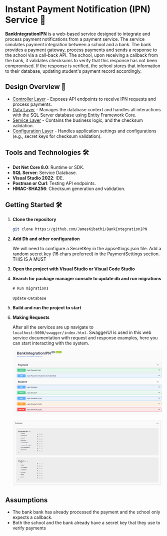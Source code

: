# Instant Payment Notification (IPN) Service 🚀

**BankIntegrationIPN** is a web-based service designed to integrate and process payment notifications from a payment service. 
The service simulates payment integration between a school and a bank. The bank provides a payment gateway, process payments
and sends a response to the school via a call-back API. The school, upon receiving a callback from the bank, it validates checksums
to verify that this response has not been compromised. If the response is verified, the school  stores that information
to their database, updating student's payment record accordingly.


## Design Overview 🧩

- [Controller Layer](./BankIntegrationIPN/Controllers) - Exposes API endpoints to receive IPN requests and process payments.
- [Data Layer](./BankIntegrationIPN/Data) - Manages the database context and handles all interactions with the SQL Server database using Entity Framework Core.
- [Service Layer](./BankIntegrationIPN/Services) - Contains the business logic, and the checksum validation.
- [Configuration Layer](./BankIntegrationIPN/Controllers) - Handles application settings and configurations (e.g., secret keys for checksum validation).


## Tools and Technologies 🛠️

- **Dot Net Core 8.0**: Runtime or SDK.
- **SQL Server**: Service Database.
- **Visual Studio 2022**: IDE.
- **Postman or Curl**: Testing API endpoints.
- **HMAC-SHA256**: Checksum generation and validation.

## Getting Started 🛠️

1. **Clone the repository**

   ```bash
   git clone https://github.com/JamesKibathi/BankIntegrationIPN
   ```

2. **Add Db and other configuration**
   
    We will need to configure a SecretKey in the appsettings.json file. Add a random secret key (16 chars preferred)
    in the PaymentSettings section. THIS IS A MUST

4. **Open the project with Visual Studio or Visual Code Studio**

5. **Search for package manager console to update db and run migrations**
   ```
   # Run migrations

   Update-Database
   ```

6. **Build and run the project to start**
   

8. **Making Requests**
   
   
   After all the services are up navigate to `localhost:5000/swagger/index.html`. 
   SwaggerUI is used in this web service documentation with request and response examples, here you can start interacting with the system.

   ![API Documentation](endpoints_swagger.png)
   
   
   ![Schema](schema_swagger.png)
     

## Assumptions
<ul>
    <li> The bank bank has already processed the payment and the school only expects a callback.</li>
    <li> Both the school and the bank already have a secret key that they use to verify payments</li>
</ul>
